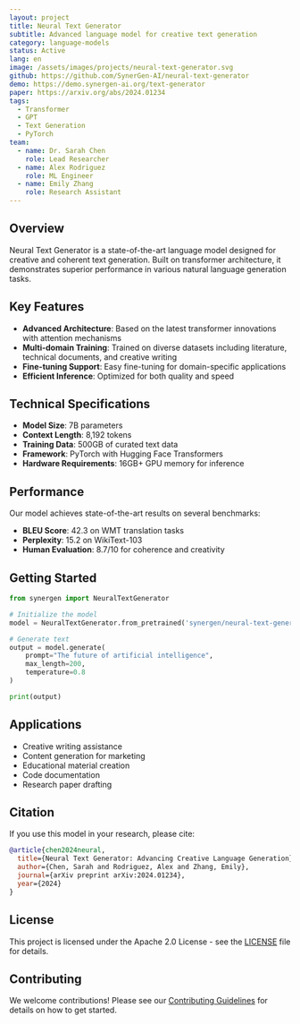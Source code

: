 ```yaml
---
layout: project
title: Neural Text Generator
subtitle: Advanced language model for creative text generation
category: language-models
status: Active
lang: en
image: /assets/images/projects/neural-text-generator.svg
github: https://github.com/SynerGen-AI/neural-text-generator
demo: https://demo.synergen-ai.org/text-generator
paper: https://arxiv.org/abs/2024.01234
tags:
  - Transformer
  - GPT
  - Text Generation
  - PyTorch
team:
  - name: Dr. Sarah Chen
    role: Lead Researcher
  - name: Alex Rodriguez
    role: ML Engineer
  - name: Emily Zhang
    role: Research Assistant
---
```


## Overview

Neural Text Generator is a state-of-the-art language model designed for creative and coherent text generation. Built on transformer architecture, it demonstrates superior performance in various natural language generation tasks.

## Key Features

- **Advanced Architecture**: Based on the latest transformer innovations with attention mechanisms
- **Multi-domain Training**: Trained on diverse datasets including literature, technical documents, and creative writing
- **Fine-tuning Support**: Easy fine-tuning for domain-specific applications
- **Efficient Inference**: Optimized for both quality and speed

## Technical Specifications

- **Model Size**: 7B parameters
- **Context Length**: 8,192 tokens
- **Training Data**: 500GB of curated text data
- **Framework**: PyTorch with Hugging Face Transformers
- **Hardware Requirements**: 16GB+ GPU memory for inference

## Performance

Our model achieves state-of-the-art results on several benchmarks:

- **BLEU Score**: 42.3 on WMT translation tasks
- **Perplexity**: 15.2 on WikiText-103
- **Human Evaluation**: 8.7/10 for coherence and creativity

## Getting Started

```python
from synergen import NeuralTextGenerator

# Initialize the model
model = NeuralTextGenerator.from_pretrained('synergen/neural-text-generator')

# Generate text
output = model.generate(
    prompt="The future of artificial intelligence",
    max_length=200,
    temperature=0.8
)

print(output)
```

## Applications

- Creative writing assistance
- Content generation for marketing
- Educational material creation
- Code documentation
- Research paper drafting

## Citation

If you use this model in your research, please cite:

```bibtex
@article{chen2024neural,
  title={Neural Text Generator: Advancing Creative Language Generation},
  author={Chen, Sarah and Rodriguez, Alex and Zhang, Emily},
  journal={arXiv preprint arXiv:2024.01234},
  year={2024}
}
```

## License

This project is licensed under the Apache 2.0 License - see the [LICENSE](LICENSE) file for details.

## Contributing

We welcome contributions! Please see our [Contributing Guidelines](CONTRIBUTING.md) for details on how to get started.